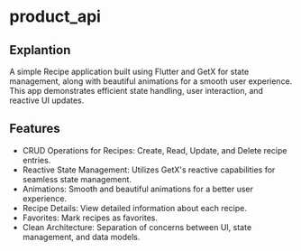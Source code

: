 # product_api

## Explantion

A simple Recipe application built using Flutter and GetX for state management, along with beautiful animations for a smooth user experience. This app demonstrates efficient state handling, user interaction, and reactive UI updates.

## Features

- CRUD Operations for Recipes: Create, Read, Update, and Delete recipe entries.
- Reactive State Management: Utilizes GetX's reactive capabilities for seamless state management.
- Animations: Smooth and beautiful animations for a better user experience.
- Recipe Details: View detailed information about each recipe.
- Favorites: Mark recipes as favorites.
- Clean Architecture: Separation of concerns between UI, state management, and data models.
